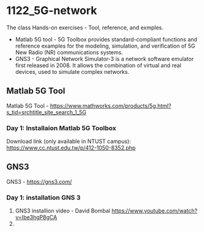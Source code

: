 # 1122_5G-network
The class Hands-on exercises - Tool, reference, and exmples.
- Matlab 5G tool - 5G Toolbox provides standard-compliant functions and reference examples for the modeling, simulation, and verification of 5G New Radio (NR) communications systems. 
- GNS3 - Graphical Network Simulator-3 is a network software emulator first released in 2008. It allows the combination of virtual and real devices, used to simulate complex networks.
## Matlab 5G Tool
Matlab 5G Tool - https://www.mathworks.com/products/5g.html?s_tid=srchtitle_site_search_1_5G
### Day 1: Installaion Matlab 5G Toolbox
Download link (only available in NTUST campus): https://www.cc.ntust.edu.tw/p/412-1050-8352.php 

## GNS3 
GNS3 - https://gns3.com/
### Day 1: installation GNS 3
1. GNS3 installion video - David Bombal https://www.youtube.com/watch?v=Ibe3hgP8gCA 
2. 
